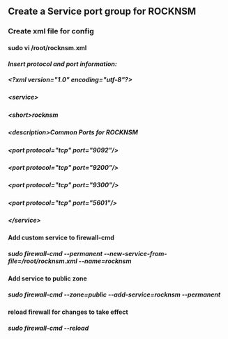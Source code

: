 ## Create a Service port group for ROCKNSM

### Create xml file for config
#### sudo vi /root/rocknsm.xml
#### _Insert protocol and port information:_
##### \<?xml version="1.0" encoding="utf-8"?>
##### \<service>
##### \<short>rocknsm</short>
##### \<description>Common Ports for ROCKNSM</description>
#####  \<port protocol="tcp" port="9092"/>
#####  \<port protocol="tcp" port="9200"/>
#####  \<port protocol="tcp" port="9300"/>
#####  \<port protocol="tcp" port="5601"/>
##### \</service>
#### Add custom service to firewall-cmd
##### sudo firewall-cmd --permanent --new-service-from-file=/root/rocknsm.xml --name=rocknsm
#### Add service to public zone
##### sudo firewall-cmd --zone=public --add-service=rocknsm --permanent
#### reload firewall for changes to take effect
##### sudo firewall-cmd --reload
